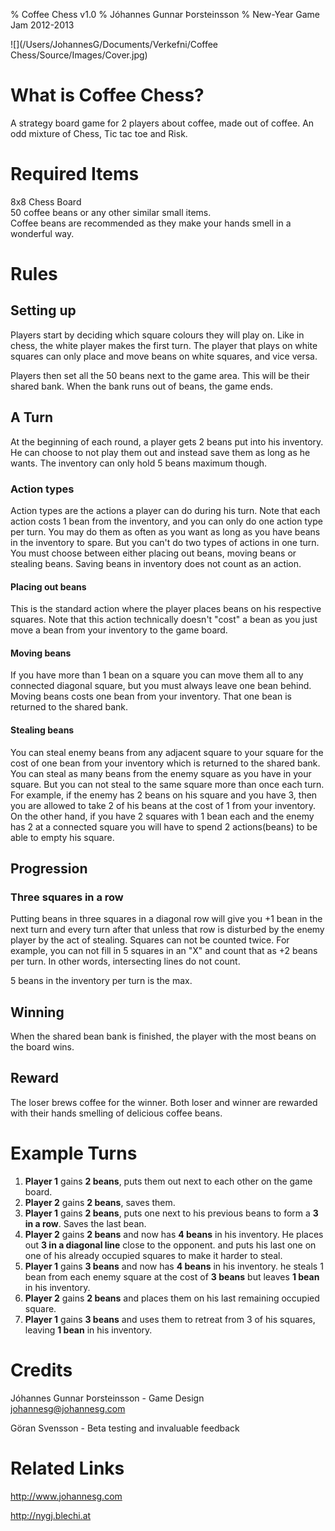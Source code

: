 % Coffee Chess v1.0
% Jóhannes Gunnar Þorsteinsson
% New-Year Game Jam 2012-2013

![](/Users/JohannesG/Documents/Verkefni/Coffee Chess/Source/Images/Cover.jpg)

# What is Coffee Chess?
A strategy board game for 2 players about coffee, made out of coffee. An odd mixture of Chess, Tic tac toe and Risk.

# Required Items
8x8 Chess Board  
50 coffee beans or any other similar small items.  
Coffee beans are recommended as they make your hands smell in a wonderful way.  

# Rules

## Setting up
Players start by deciding which square colours they will play on. Like in chess, the white player makes the first turn. The player that plays on white squares can only place and move beans on white squares, and vice versa.

Players then set all the 50 beans next to the game area. This will be their shared bank. When the bank runs out of beans, the game ends.

## A Turn
At the beginning of each round, a player gets 2 beans put into his inventory. He can choose to not play them out and instead save them as long as he wants. The inventory can only hold 5 beans maximum though.

### Action types
Action types are the actions a player can do during his turn. Note that each action costs 1 bean from the inventory, and you can only do one action type per turn. You may do them as often as you want as long as you have beans in the inventory to spare. But you can't do two types of actions in one turn. You must choose between either placing out beans, moving beans or stealing beans. Saving beans in inventory does not count as an action.

#### Placing out beans
This is the standard action where the player places beans on his respective squares. Note that this action technically doesn't "cost" a bean as you just move a bean from your inventory to the game board.

#### Moving beans
If you have more than 1 bean on a square you can move them all to any connected diagonal square, but you must always leave one bean behind. Moving beans costs one bean from your inventory. That one bean is returned to the shared bank.

#### Stealing beans
You can steal enemy beans from any adjacent square to your square for the cost of one bean from your inventory which is returned to the shared bank. You can steal as many beans from the enemy square as you have in your square. But you can not steal to the same square more than once each turn. For example, if the enemy has 2 beans on his square and you have 3, then you are allowed to take 2 of his beans at the cost of 1 from your inventory. On the other hand, if you have 2 squares with 1 bean each and the enemy has 2 at a connected square you will have to spend 2 actions(beans) to be able to empty his square.

## Progression

### Three squares in a row
Putting beans in three squares in a diagonal row will give you +1 bean in the next turn and every turn after that unless that row is disturbed by the enemy player by the act of stealing. Squares can not be counted twice. For example, you can not fill in 5 squares in an "X" and count that as +2 beans per turn. In other words, intersecting lines do not count.

5 beans in the inventory per turn is the max.

## Winning 
When the shared bean bank is finished, the player with the most beans on the board wins.
	
## Reward
The loser brews coffee for the winner. Both loser and winner are rewarded with their hands smelling of delicious coffee beans.

# Example Turns
1. **Player 1** gains **2 beans**, puts them out next to each other on the game board.
2. **Player 2** gains **2 beans**, saves them.
3. **Player 1** gains **2 beans**, puts one next to his previous beans to form a **3 in a row**. Saves the last bean.
4. **Player 2** gains **2 beans** and now has **4 beans** in his inventory. He places out **3 in a diagonal line** close to the opponent. and puts his last one on one of his already occupied squares to make it harder to steal.
5. **Player 1** gains **3 beans** and now has **4 beans** in his inventory. he steals 1 bean from each enemy square at the cost of **3 beans** but leaves **1 bean** in his inventory.
6. **Player 2** gains **2 beans** and places them on his last remaining occupied square.
7. **Player 1** gains **3 beans** and uses them to retreat from 3 of his squares, leaving **1 bean** in his inventory.

# Credits
Jóhannes Gunnar Þorsteinsson - Game Design  
johannesg@johannesg.com

Göran Svensson - Beta testing and invaluable feedback

# Related Links
http://www.johannesg.com

http://nygj.blechi.at